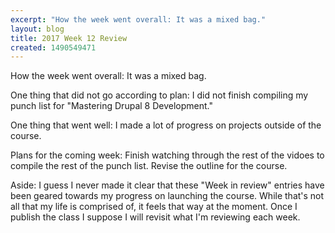```yaml
---
excerpt: "How the week went overall: It was a mixed bag."
layout: blog
title: 2017 Week 12 Review
created: 1490549471
---
```

<p>How the week went overall: It was a mixed bag.</p><p>One thing that did not go according to plan: I did not finish compiling my punch list for "Mastering Drupal 8 Development."</p><p>One thing that went well: I made a lot of progress on projects outside of the course.</p><p>Plans for the coming week: Finish watching through the rest of the vidoes to compile the rest of the punch list. Revise the outline for the course.</p><p>Aside: I guess I never made it clear that these "Week in review" entries have been geared towards my progress on launching the course. While that's not all that my life is comprised of, it feels that way at the moment. Once I publish the class I suppose I will revisit what I'm reviewing each week.</p>
